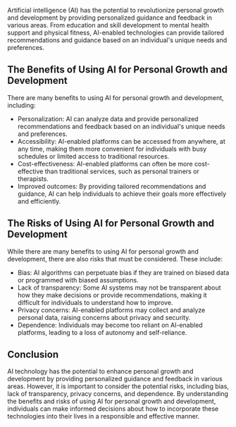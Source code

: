 
Artificial intelligence (AI) has the potential to revolutionize personal growth and development by providing personalized guidance and feedback in various areas. From education and skill development to mental health support and physical fitness, AI-enabled technologies can provide tailored recommendations and guidance based on an individual's unique needs and preferences.

The Benefits of Using AI for Personal Growth and Development
------------------------------------------------------------

There are many benefits to using AI for personal growth and development, including:

* Personalization: AI can analyze data and provide personalized recommendations and feedback based on an individual's unique needs and preferences.
* Accessibility: AI-enabled platforms can be accessed from anywhere, at any time, making them more convenient for individuals with busy schedules or limited access to traditional resources.
* Cost-effectiveness: AI-enabled platforms can often be more cost-effective than traditional services, such as personal trainers or therapists.
* Improved outcomes: By providing tailored recommendations and guidance, AI can help individuals to achieve their goals more effectively and efficiently.

The Risks of Using AI for Personal Growth and Development
---------------------------------------------------------

While there are many benefits to using AI for personal growth and development, there are also risks that must be considered. These include:

* Bias: AI algorithms can perpetuate bias if they are trained on biased data or programmed with biased assumptions.
* Lack of transparency: Some AI systems may not be transparent about how they make decisions or provide recommendations, making it difficult for individuals to understand how to improve.
* Privacy concerns: AI-enabled platforms may collect and analyze personal data, raising concerns about privacy and security.
* Dependence: Individuals may become too reliant on AI-enabled platforms, leading to a loss of autonomy and self-reliance.

Conclusion
----------

AI technology has the potential to enhance personal growth and development by providing personalized guidance and feedback in various areas. However, it is important to consider the potential risks, including bias, lack of transparency, privacy concerns, and dependence. By understanding the benefits and risks of using AI for personal growth and development, individuals can make informed decisions about how to incorporate these technologies into their lives in a responsible and effective manner.
